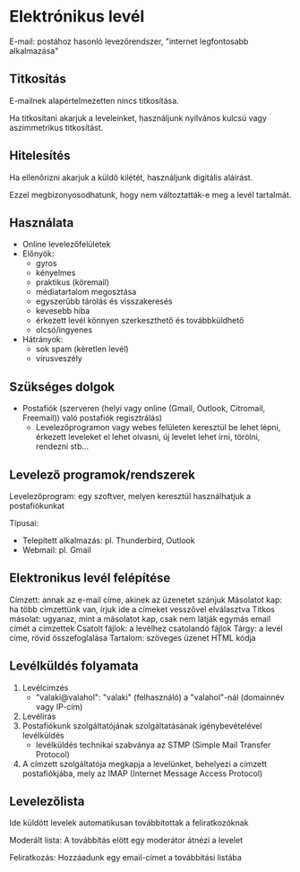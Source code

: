 # Elektrónikus levél

E-mail: postához hasonló levezőrendszer, "internet legfontosabb alkalmazása"

## Titkosítás

E-mailnek alapértelmezetten nincs titkosítása.

Ha titkosítani akarjuk a leveleinket, használjunk nyílvános kulcsú vagy aszimmetrikus titkosítást.

## Hitelesítés

Ha ellenőrizni akarjuk a küldő kilétét, használjunk digitális aláírást.

Ezzel megbizonyosodhatunk, hogy nem változtatták-e meg a levél tartalmát.

## Használata

- Online levelezőfelületek
- Előnyök:
  - gyros
  - kényelmes
  - praktikus (köremail)
  - médiatartalom megosztása
  - egyszerűbb tárolás és visszakeresés
  - kevesebb hiba
  - érkezett levél könnyen szerkeszthető és továbbküldhető
  - olcsó/ingyenes
- Hátrányok:
  - sok spam (kéretlen levél)
  - vírusveszély

## Szükséges dolgok

- Postafiók (szerveren (helyi vagy online (Gmail, Outlook, Citromail, Freemail)) való postafiók regisztrálás)
  - Levelezőprogramon vagy webes felületen keresztül be lehet lépni, érkezett leveleket el lehet olvasni, új levelet lehet írni, törölni, rendezni stb...

## Levelező programok/rendszerek

Levelezőprogram: egy szoftver, melyen keresztül használhatjuk a postafiókunkat

Típusai:

- Telepített alkalmazás: pl. Thunderbird, Outlook
- Webmail: pl. Gmail

## Elektronikus levél felépítése

Címzett: annak az e-mail címe, akinek az üzenetet szánjuk
Másolatot kap: ha több címzettünk van, írjuk ide a címeket vesszővel elválasztva
Titkos másolat: ugyanaz, mint a másolatot kap, csak nem látják egymás email címét a címzettek
Csatolt fájlok: a levélhez csatolandó fájlok
Tárgy: a levél címe, rövid összefoglalása
Tartalom: szöveges üzenet HTML kódja

## Levélküldés folyamata

1. Levélcímzés
   - "valaki@valahol": "valaki" (felhasználó) a "valahol"-nál (domainnév vagy IP-cím)
1. Levélírás
1. Postafiókunk szolgáltatójának szolgáltatásának igénybevételével levélküldés
   - levélküldés technikai szabványa az STMP (Simple Mail Transfer Protocol)
1. A címzett szolgáltatója megkapja a levelünket, behelyezi a címzett postafiókjába, mely az IMAP (Internet Message Access Protocol)

## Levelezőlista

Ide küldött levelek automatikusan továbbítottak a feliratkozóknak

Moderált lista: A továbbítás elött egy moderátor átnézi a levelet

Feliratkozás: Hozzáadunk egy email-címet a továbbítási listába
